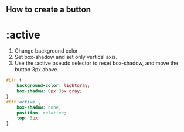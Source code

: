 

## How to create a button

# :active
1. Change background color
2. Set box-shadow and set only vertical axis.
3. Use the :active pseudo selector to reset box-shadow, and move the button 3px above.

```CSS
#btn {
	background-color: lightgray;
	box-shadow: 0px 3px gray;
}
#btn:active {
	box-shadow: none;
	position: relative;
	top: 3px;
}
```